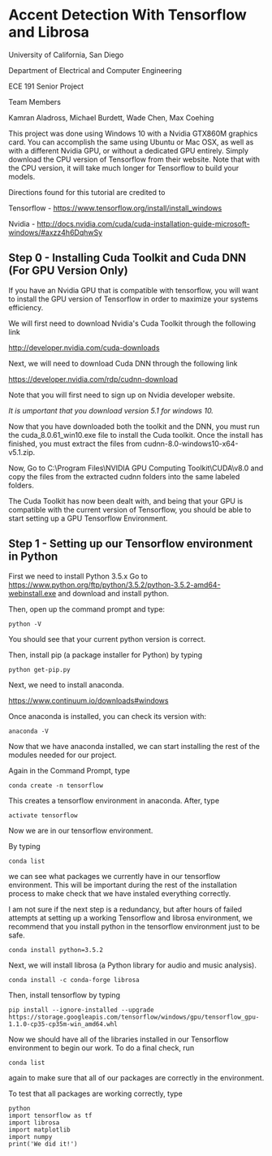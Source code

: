 # Accent Detection With Tensorflow and Librosa
University of California, San Diego 

Department of Electrical and Computer Engineering

ECE 191 Senior Project

Team Members

Kamran Aladross, Michael Burdett, Wade Chen, Max Coehing 


This project was done using Windows 10 with a Nvidia GTX860M graphics card. 
You can accomplish the same using Ubuntu or Mac OSX, as well as with a different Nvidia GPU, or without a dedicated GPU entirely. Simply download the CPU version of Tensorflow from their website. Note that with the CPU version, it will take much longer for Tensorflow to build your models.

Directions found for this tutorial are credited to 

Tensorflow - https://www.tensorflow.org/install/install_windows

Nvidia - http://docs.nvidia.com/cuda/cuda-installation-guide-microsoft-windows/#axzz4h6DqhwSy

## Step 0 - Installing Cuda Toolkit and Cuda DNN (For GPU Version Only)

If you have an Nvidia GPU that is compatible with tensorflow, you will want to install the GPU version of Tensorflow in order to maximize your systems efficiency.

We will first need to download Nvidia's Cuda Toolkit through the following link

http://developer.nvidia.com/cuda-downloads

Next, we will need to download Cuda DNN through the following link

https://developer.nvidia.com/rdp/cudnn-download

Note that you will first need to sign up on Nvidia developer website.

*It is umportant that you download version 5.1 for windows 10.*

Now that you have downloaded both the toolkit and the DNN, you must run the cuda_8.0.61_win10.exe file to install the Cuda toolkit. Once the install has finished, you must extract the files from cudnn-8.0-windows10-x64-v5.1.zip.

Now, Go to C:\Program Files\NVIDIA GPU Computing Toolkit\CUDA\v8.0 and copy the files from the extracted cudnn folders into the same labeled folders.

The Cuda Toolkit has now been dealt with, and being that your GPU is compatible with the current version of Tensorflow, you should be able to start setting up a GPU Tensorflow Environment.

## Step 1 - Setting up our Tensorflow environment in Python
First we need to install Python 3.5.x
Go to 
https://www.python.org/ftp/python/3.5.2/python-3.5.2-amd64-webinstall.exe
and download and install python.

Then, open up the command prompt and type:
```
python -V
```
You should see that your current python version is correct.

Then, install pip (a package installer for Python) by typing
```
python get-pip.py
```
Next, we need to install anaconda.

https://www.continuum.io/downloads#windows

Once anaconda is installed, you can check its version with:
```
anaconda -V
```
Now that we have anaconda installed, we can start installing the rest of the modules needed for our project.

Again in the Command Prompt, type
```
conda create -n tensorflow
```
This creates a tensorflow environment in anaconda. After, type
```
activate tensorflow
```
Now we are in our tensorflow environment.

By typing 
```
conda list
```
we can see what packages we currently have in our tensorflow environment. This will be important during the rest of the installation process to make check that we have instaled everything correctly.

I am not sure if the next step is a redundancy, but after hours of failed attempts at setting up a working Tensorflow and librosa environment, we recommend that you install python in the tensorflow environment just to be safe.
```
conda install python=3.5.2
```
Next, we will install librosa (a Python library for audio and music analysis).
```
conda install -c conda-forge librosa
```
Then, install tensorflow by typing
```
pip install --ignore-installed --upgrade https://storage.googleapis.com/tensorflow/windows/gpu/tensorflow_gpu-1.1.0-cp35-cp35m-win_amd64.whl
```
Now we should have all of the libraries installed in our Tensorflow environment to begin our work. To do a final check, run
```
conda list
```
again to make sure that all of our packages are correctly in the environment. 

To test that all packages are working correctly, type
```
python
import tensorflow as tf
import librosa
import matplotlib
import numpy
print('We did it!')
```

